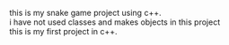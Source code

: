 this is my snake game project using c++.
<br>
i have not used classes and makes objects in this project 
<br>
this is my first project in c++.
<br>

